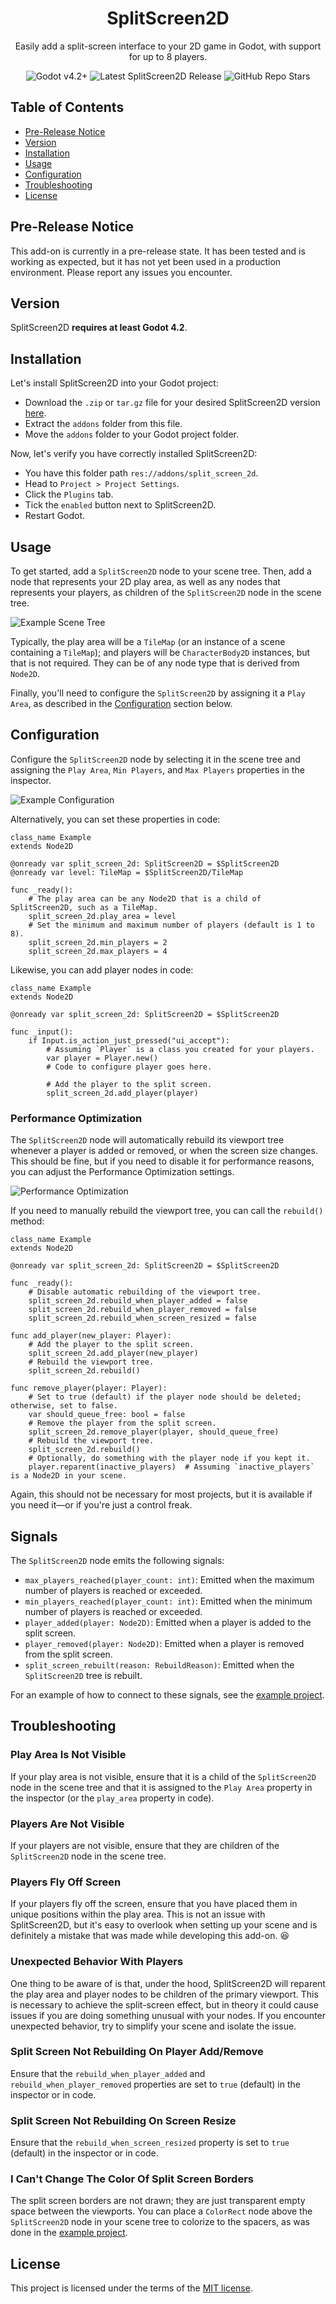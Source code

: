 <h1 align="center">
	SplitScreen2D
</h1>

<p align="center">
  Easily add a split-screen interface to your 2D game in Godot, with support for up to 8 players.
</p>

<p align="center">
  <a href="https://godotengine.org/download/" target="_blank" style="text-decoration:none"><img alt="Godot v4.2+" src="https://img.shields.io/badge/Godot-v4.2+-%23478cbf?logo=godot-engine&logoColor=cyian&labelColor=CFC9C8" /></a>
  <a href="https://github.com/sscovil/godot-split-screen-2d-addon/releases"  target="_blank" style="text-decoration:none"><img alt="Latest SplitScreen2D Release" src="https://img.shields.io/github/v/release/sscovil/godot-split-screen-2d-addon?include_prereleases&labelColor=CFC9C8"></a>
  <a href="https://github.com/sscovil/godot-split-screen-2d-addon/" target="_blank" style="text-decoration:none"><img alt="GitHub Repo Stars" src="https://img.shields.io/github/stars/sscovil/godot-split-screen-2d-addon"></a>
</p>

## Table of Contents

- [Pre-Release Notice](#pre-release-notice)
- [Version](#version)
- [Installation](#installation)
- [Usage](#usage)
- [Configuration](#configuration)
- [Troubleshooting](#troubleshooting)
- [License](#license)

## Pre-Release Notice

This add-on is currently in a pre-release state. It has been tested and is working as expected, but it has not yet been
used in a production environment. Please report any issues you encounter.

## Version

SplitScreen2D **requires at least Godot 4.2**.

## Installation

Let's install SplitScreen2D into your Godot project:

- Download the `.zip` or `tar.gz` file for your desired SplitScreen2D version [here](https://github.com/sscovil/godot-split-screen-2d-addon/releases).
- Extract the `addons` folder from this file.
- Move the `addons` folder to your Godot project folder.

Now, let's verify you have correctly installed SplitScreen2D:

- You have this folder path `res://addons/split_screen_2d`.
- Head to `Project > Project Settings`.
- Click the `Plugins` tab.
- Tick the `enabled` button next to SplitScreen2D.
- Restart Godot.

## Usage

To get started, add a `SplitScreen2D` node to your scene tree. Then, add a node that represents your 2D play area,
as well as any nodes that represents your players, as children of the `SplitScreen2D` node in the scene tree.

![Example Scene Tree](https://raw.githubusercontent.com/sscovil/godot-split-screen-2d-addon/main/screenshots/screenshot_04.png)

Typically, the play area will be a `TileMap` (or an instance of a scene containing a `TileMap`); and players will be
`CharacterBody2D` instances, but that is not required. They can be of any node type that is derived from `Node2D`.

Finally, you'll need to configure the `SplitScreen2D` by assigning it a `Play Area`, as described in the
[Configuration](#configuration) section below.

## Configuration

Configure the `SplitScreen2D` node by selecting it in the scene tree and assigning the `Play Area`, `Min Players`, and
`Max Players` properties in the inspector. 

![Example Configuration](https://raw.githubusercontent.com/sscovil/godot-split-screen-2d-addon/main/screenshots/screenshot_05.png)

Alternatively, you can set these properties in code:

```gdscript
class_name Example
extends Node2D

@onready var split_screen_2d: SplitScreen2D = $SplitScreen2D
@onready var level: TileMap = $SplitScreen2D/TileMap

func _ready():
	# The play area can be any Node2D that is a child of SplitScreen2D, such as a TileMap.
	split_screen_2d.play_area = level
	# Set the minimum and maximum number of players (default is 1 to 8).
	split_screen_2d.min_players = 2
	split_screen_2d.max_players = 4
```

Likewise, you can add player nodes in code:

```gdscript
class_name Example
extends Node2D

@onready var split_screen_2d: SplitScreen2D = $SplitScreen2D

func _input():
	if Input.is_action_just_pressed("ui_accept"):
		# Assuming `Player` is a class you created for your players.
		var player = Player.new()
		# Code to configure player goes here.
		
		# Add the player to the split screen.
		split_screen_2d.add_player(player)
```

### Performance Optimization

The `SplitScreen2D` node will automatically rebuild its viewport tree whenever a player is added or removed, or when
the screen size changes. This should be fine, but if you need to disable it for performance reasons, you can adjust the
Performance Optimization settings.

![Performance Optimization](https://raw.githubusercontent.com/sscovil/godot-split-screen-2d-addon/main/screenshots/screenshot_06.png)

If you need to manually rebuild the viewport tree, you can call the `rebuild()` method:

```gdscript
class_name Example
extends Node2D

@onready var split_screen_2d: SplitScreen2D = $SplitScreen2D

func _ready():
	# Disable automatic rebuilding of the viewport tree.
	split_screen_2d.rebuild_when_player_added = false
	split_screen_2d.rebuild_when_player_removed = false
	split_screen_2d.rebuild_when_screen_resized = false

func add_player(new_player: Player):
	# Add the player to the split screen.
	split_screen_2d.add_player(new_player)
	# Rebuild the viewport tree.
	split_screen_2d.rebuild()

func remove_player(player: Player):
	# Set to true (default) if the player node should be deleted; otherwise, set to false.
	var should_queue_free: bool = false
	# Remove the player from the split screen.
	split_screen_2d.remove_player(player, should_queue_free)
	# Rebuild the viewport tree.
	split_screen_2d.rebuild()
	# Optionally, do something with the player node if you kept it.
	player.reparent(inactive_players)  # Assuming `inactive_players` is a Node2D in your scene.
```

Again, this should not be necessary for most projects, but it is available if you need it—or if you're  just a control
freak.

## Signals

The `SplitScreen2D` node emits the following signals:

- `max_players_reached(player_count: int)`: Emitted when the maximum number of players is reached or exceeded.
- `min_players_reached(player_count: int)`: Emitted when the minimum number of players is reached or exceeded.
- `player_added(player: Node2D)`: Emitted when a player is added to the split screen.
- `player_removed(player: Node2D)`: Emitted when a player is removed from the split screen.
- `split_screen_rebuilt(reason: RebuildReason)`: Emitted when the `SplitScreen2D` tree is rebuilt.

For an example of how to connect to these signals, see the [example project](./example/example.gd).

## Troubleshooting

### Play Area Is Not Visible

If your play area is not visible, ensure that it is a child of the `SplitScreen2D` node in the scene tree and that it
is assigned to the `Play Area` property in the inspector (or the `play_area` property in code).

### Players Are Not Visible

If your players are not visible, ensure that they are children of the `SplitScreen2D` node in the scene tree.

### Players Fly Off Screen

If your players fly off the screen, ensure that you have placed them in unique positions within the play area. This is
not an issue with SplitScreen2D, but it's easy to overlook when setting up your scene and is definitely a mistake that
was made while developing this add-on. 😆

### Unexpected Behavior With Players

One thing to be aware of is that, under the hood, SplitScreen2D will reparent the play area and player nodes to be
children of the primary viewport. This is necessary to achieve the split-screen effect, but in theory it could cause
issues if you are doing something unusual with your nodes. If you encounter unexpected behavior, try to simplify your
scene and isolate the issue.

### Split Screen Not Rebuilding On Player Add/Remove

Ensure that the `rebuild_when_player_added` and `rebuild_when_player_removed` properties are set to `true` (default) in
the inspector or in code.

### Split Screen Not Rebuilding On Screen Resize

Ensure that the `rebuild_when_screen_resized` property is set to `true` (default) in the inspector or in code.

### I Can't Change The Color Of Split Screen Borders

The split screen borders are not drawn; they are just transparent empty space between the viewports. You can place a
`ColorRect` node above the `SplitScreen2D` node in your scene tree to colorize to the spacers, as was done in the
[example project](./example/example.gd).

## License

This project is licensed under the terms of the [MIT license](https://github.com/sscovil/godot-split-screen-2d-addon/blob/main/LICENSE).
